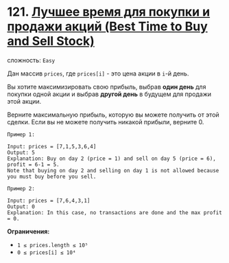 # 121. [Лучшее время для покупки и продажи акций (Best Time to Buy and Sell Stock)](https://leetcode.com/problems/best-time-to-buy-and-sell-stock/description/)

сложность: `Easy`

Дан массив `prices`, где `prices[i]` - это цена акции в `i`-й день.

Вы хотите максимизировать свою прибыль, выбрав **один день** для покупки одной акции и выбрав **другой день** в будущем для продажи этой акции.

Верните максимальную прибыль, которую вы можете получить от этой сделки. Если вы не можете получить никакой прибыли, верните 0.

```
Пример 1:

Input: prices = [7,1,5,3,6,4]
Output: 5
Explanation: Buy on day 2 (price = 1) and sell on day 5 (price = 6), profit = 6-1 = 5.
Note that buying on day 2 and selling on day 1 is not allowed because you must buy before you sell.

Пример 2:

Input: prices = [7,6,4,3,1]
Output: 0
Explanation: In this case, no transactions are done and the max profit = 0.
```

**Ограничения:**

*   `1 ≤ prices.length ≤ 10⁵`
*   `0 ≤ prices[i] ≤ 10⁴`